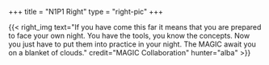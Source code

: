 +++
title = "N1P1 Right"
type = "right-pic"
+++

{{< right_img
    text="If you have come this far it means that you are prepared to face your own night. You have the tools, you know the concepts. Now you just have to put them into practice in your night. The MAGIC await you on a blanket of clouds."
    credit="MAGIC Collaboration"
    hunter="alba" >}}

